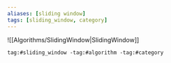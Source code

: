 ```yaml
---
aliases: [sliding window]
tags: [sliding_window, category]
---
```


![[Algorithms/SlidingWindow|SlidingWindow]]
```query
tag:#sliding_window -tag:#algorithm -tag:#category
```
